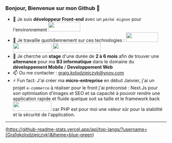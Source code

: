 ### Bonjour, Bienvenue sur mon Github 👋

- 🔭 Je suis **développeur Front-end** avec un ```péché mignon``` pour l'environnement <img src="https://img.shields.io/badge/React-20232A?style=for-the-badge&logo=react&logoColor=61DAFB" width="100" height="30">
- 🌱 Je travaille quotidiennement sur ces technologies : <img src="https://img.shields.io/badge/React-20232A?style=for-the-badge&logo=react&logoColor=61DAFB" width="100" height="30"> <img src="https://img.shields.io/badge/JavaScript-323330?style=for-the-badge&logo=javascript&logoColor=F7DF1E" width="120" height="30"> <img src="https://img.shields.io/badge/React_Native-20232A?style=for-the-badge&logo=react&logoColor=61DAFB" width="150" height="30">
- 👯 Je cherche un **stage** d'une durée de **2 à 6 mois** afin de trouver une **alternance** pour ma **B3 informatique** dans le domaine du **développement Mobile** / **Developpement Web**
- 📫 Ou me contacter : graig.kolodziejczyk@ynov.com
- ⚡ Fun fact: J'ai créer ma **micro-entreprise** en début Janvier, j'ai un projet ```e-commerce``` à réaliser pour le front j'ai préconisé : Next.Js pour son optimisation d'images et SEO et sa capacité à pouvoir rendre une application rapide et fluide quelque soit sa taille et le framework back <img src="https://img.shields.io/badge/Laravel-FF2D20?style=for-the-badge&logo=laravel&logoColor=white" width="120" height="30"> car PHP est pour moi une valeur sûr pour la stabilité et la sécurité de l'application.
 
--------------------------------------------------------------------------------------------------------------------------------------------------------------------

(https://github-readme-stats.vercel.app/api/top-langs/?username={Gra1gkolodziejczyk}&theme=blue-green)

